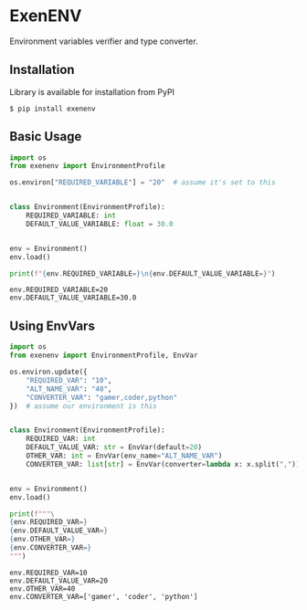 # ExenENV
Environment variables verifier and type converter.

## Installation
Library is available for installation from PyPI
```shell
$ pip install exenenv
```

## Basic Usage
```python
import os
from exenenv import EnvironmentProfile

os.environ["REQUIRED_VARIABLE"] = "20"  # assume it's set to this


class Environment(EnvironmentProfile):
    REQUIRED_VARIABLE: int
    DEFAULT_VALUE_VARIABLE: float = 30.0


env = Environment()
env.load()

print(f"{env.REQUIRED_VARIABLE=}\n{env.DEFAULT_VALUE_VARIABLE=}")
```
```
env.REQUIRED_VARIABLE=20
env.DEFAULT_VALUE_VARIABLE=30.0
```

## Using EnvVars

```python
import os
from exenenv import EnvironmentProfile, EnvVar

os.environ.update({
    "REQUIRED_VAR": "10",
    "ALT_NAME_VAR": "40",
    "CONVERTER_VAR": "gamer,coder,python"
})  # assume our environment is this


class Environment(EnvironmentProfile):
    REQUIRED_VAR: int
    DEFAULT_VALUE_VAR: str = EnvVar(default=20)
    OTHER_VAR: int = EnvVar(env_name="ALT_NAME_VAR")
    CONVERTER_VAR: list[str] = EnvVar(converter=lambda x: x.split(","))


env = Environment()
env.load()

print(f"""\
{env.REQUIRED_VAR=}
{env.DEFAULT_VALUE_VAR=}
{env.OTHER_VAR=}
{env.CONVERTER_VAR=}
""")
```
```
env.REQUIRED_VAR=10
env.DEFAULT_VALUE_VAR=20
env.OTHER_VAR=40
env.CONVERTER_VAR=['gamer', 'coder', 'python']
```
